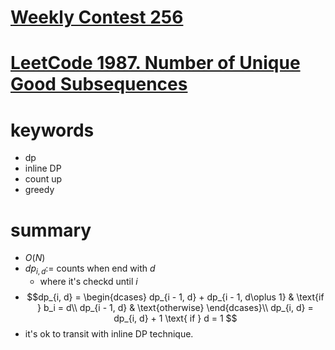 # [Weekly Contest 256](https://leetcode.com/contest/weekly-contest-256)

# [LeetCode 1987. Number of Unique Good Subsequences](https://leetcode.com/problems/number-of-unique-good-subsequences/)



# keywords
- dp
- inline DP
- count up 
- greedy



# summary
- $O(N)$
- $dp_{i, d} :=$ counts when end with $d$ 
  - where it's checkd until $i$
- $$dp_{i, d} = 
  \begin{dcases}
  dp_{i - 1, d} + dp_{i - 1, d\oplus 1} & \text{if } b_i = d\\
  dp_{i - 1, d} & \text{otherwise} 
  \end{dcases}\\
  dp_{i, d} = dp_{i, d} + 1 \text{ if } d = 1
  $$
- it's ok to transit with inline DP technique.

